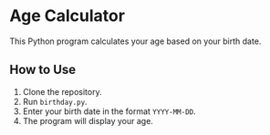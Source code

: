 # Age Calculator

This Python program calculates your age based on your birth date.

## How to Use

1. Clone the repository.
2. Run `birthday.py`.
3. Enter your birth date in the format `YYYY-MM-DD`.
4. The program will display your age.


